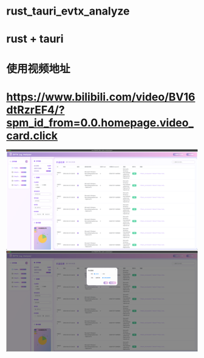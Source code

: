# rust_tauri_evtx_analyze

# rust + tauri 

# 使用视频地址
# https://www.bilibili.com/video/BV16dtRzrEF4/?spm_id_from=0.0.homepage.video_card.click

![](./1.png)
![](./2.png)
